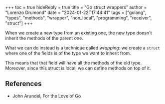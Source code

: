 +++
toc = true
hideReply = true
title = "Go struct wrappers"
author = "Lorenzo Drumond"
date = "2024-01-22T17:44:41"
tags = ["golang",  "types",  "methods",  "wrapper",  "non_local",  "programming",  "receiver",  "struct"]
+++


When we create a new type from an existing one, the new type doesn't inherit the methods of the parent one.

What we can do instead is a technique called _wrapping_: we create a `struct` where one of the fields is of the type we want to inherit from.

This means that that field will have all the methods of the old type. Moreover, since this struct is local, we can define methods on top of it.

## References
- John Arundel, For the Love of Go
